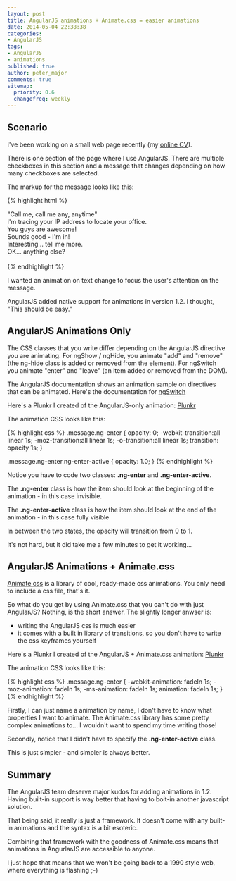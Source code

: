 ```yaml
---
layout: post
title: AngularJS animations + Animate.css = easier animations
date: 2014-05-04 22:38:38
categories:
- AngularJS
tags:
- AngularJS
- animations
published: true
author: peter_major
comments: true
sitemap:
  priority: 0.6
  changefreq: weekly
---
```

## Scenario

I've been working on a small web page recently (my [online CV](http://cv.petermajor.co.uk)).

There is one section of the page where I use AngularJS. There are multiple checkboxes in this section and a message that changes depending on how many checkboxes are selected.

The markup for the message looks like this:

{% highlight html %}
<ng-switch on="selectedCount">
    <div class="message" ng-switch-when="6">"Call me, call me any, anytime"</div>
    <div class="message" ng-switch-when="5">I'm tracing your IP address to locate your office.</div>
    <div class="message" ng-switch-when="4">You guys are awesome!</div>
    <div class="message" ng-switch-when="3">Sounds good - I'm in!</div>
    <div class="message" ng-switch-when="2">Interesting... tell me more.</div>
    <div class="message" ng-switch-when="1">OK... anything else?</div>
    <div class="message" ng-switch-when="0">&nbsp;</div>
</ng-switch>
{% endhighlight %}

I wanted an animation on text change to focus the user's attention on the message.

AngularJS added native support for animations in version 1.2. I thought, "This should be easy."

<!--more-->

## AngularJS Animations Only

The CSS classes that you write differ depending on the AngularJS directive you are animating. For ngShow / ngHide, you animate "add" and "remove" (the ng-hide class is added or removed from the element). For ngSwitch you animate "enter" and "leave" (an item added or removed from the DOM).

The AngularJS documentation shows an animation sample on directives that can be animated. Here's the documentation for [ngSwitch](https://docs.angularjs.org/api/ng/directive/ngSwitch)

Here's a Plunkr I created of the AngularJS-only animation: [Plunkr](http://plnkr.co/edit/825hZ3rFjj76Hr82dFCT?p=preview)

The animation CSS looks like this:

{% highlight css %}
.message.ng-enter {
  opacity: 0;
  -webkit-transition:all linear 1s;
  -moz-transition:all linear 1s;
  -o-transition:all linear 1s;
  transition: opacity 1s;
}

.message.ng-enter.ng-enter-active {
  opacity: 1.0;
}
{% endhighlight %}

Notice you have to code two classes: __.ng-enter__ and __.ng-enter-active__.

The __.ng-enter__ class is how the item should look at the beginning of the animation - in this case invisible.

The __.ng-enter-active__ class is how the item should look at the end of the animation - in this case fully visible

In between the two states, the opacity will transition from 0 to 1.

It's not hard, but it did take me a few minutes to get it working...

## AngularJS Animations + Animate.css

[Animate.css](http://daneden.github.io/animate.css/) is a library of cool, ready-made css animations. You only need to include a css file, that's it.

So what do you get by using Animate.css that you can't do with just AngularJS? Nothing, is the short answer. The slightly longer anwser is:

* writing the AngularJS css is much easier
* it comes with a built in library of transitions, so you don't have to write the css keyframes yourself

Here's a Plunkr I created of the AngularJS + Animate.css animation: [Plunkr](http://plnkr.co/edit/RXUp9kCp8dz2lzUqSR1j?p=preview)

The animation CSS looks like this:

{% highlight css %}
.message.ng-enter {
    -webkit-animation: fadeIn 1s;
    -moz-animation: fadeIn 1s;
    -ms-animation: fadeIn 1s;
    animation: fadeIn 1s;
}
{% endhighlight %}

Firstly, I can just name a animation by name, I don't have to know what properties I want to animate. The Animate.css library has some pretty complex animations to... I wouldn't want to spend my time writing those!

Secondly, notice that I didn't have to specify the __.ng-enter-active__ class.

This is just simpler - and simpler is always better.

## Summary

The AngularJS team deserve major kudos for adding animations in 1.2. Having built-in support is way better that having to bolt-in another javascript solution.

That being said, it really is just a framework. It doesn't come with any built-in animations and the syntax is a bit esoteric.

Combining that framework with the goodness of Animate.css means that animations in AngurlarJS are accessible to anyone.

I just hope that means that we won't be going back to a 1990 style web, where everything is flashing ;-)
